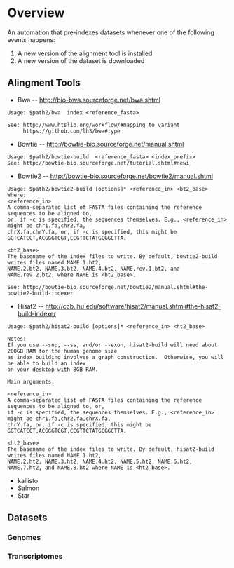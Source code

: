 # Overview

An automation that pre-indexes datasets whenever one of the following events happens:

1) A new version of the alignment tool is installed
2) A new version of the dataset is downloaded

## Alingment Tools
* Bwa  -- http://bio-bwa.sourceforge.net/bwa.shtml 
```
Usage: $path2/bwa  index <reference_fasta>

See: http://www.htslib.org/workflow/#mapping_to_variant
     https://github.com/lh3/bwa#type
```
* Bowtie -- http://bowtie-bio.sourceforge.net/manual.shtml
```
Usage: $path2/bowtie-build  <reference_fasta> <index_prefix>
See: http://bowtie-bio.sourceforge.net/tutorial.shtml#newi
```
* Bowtie2 -- http://bowtie-bio.sourceforge.net/bowtie2/manual.shtml
```
Usage: $path2/bowtie2-build [options]* <reference_in> <bt2_base>
Where:
<reference_in>
A comma-separated list of FASTA files containing the reference sequences to be aligned to,
or, if -c is specified, the sequences themselves. E.g., <reference_in> might be chr1.fa,chr2.fa,
chrX.fa,chrY.fa, or, if -c is specified, this might be GGTCATCCT,ACGGGTCGT,CCGTTCTATGCGGCTTA.

<bt2_base>
The basename of the index files to write. By default, bowtie2-build writes files named NAME.1.bt2,
NAME.2.bt2, NAME.3.bt2, NAME.4.bt2, NAME.rev.1.bt2, and NAME.rev.2.bt2, where NAME is <bt2_base>.

See: http://bowtie-bio.sourceforge.net/bowtie2/manual.shtml#the-bowtie2-build-indexer
```

* Hisat2  -- http://ccb.jhu.edu/software/hisat2/manual.shtml#the-hisat2-build-indexer
```
Usage: $path2/hisat2-build [options]* <reference_in> <ht2_base>

Notes:
If you use --snp, --ss, and/or --exon, hisat2-build will need about 200GB RAM for the human genome size 
as index building involves a graph construction.  Otherwise, you will be able to build an index 
on your desktop with 8GB RAM.

Main arguments:

<reference_in>
A comma-separated list of FASTA files containing the reference sequences to be aligned to, or, 
if -c is specified, the sequences themselves. E.g., <reference_in> might be chr1.fa,chr2.fa,chrX.fa,
chrY.fa, or, if -c is specified, this might be GGTCATCCT,ACGGGTCGT,CCGTTCTATGCGGCTTA.

<ht2_base>
The basename of the index files to write. By default, hisat2-build writes files named NAME.1.ht2, 
NAME.2.ht2, NAME.3.ht2, NAME.4.ht2, NAME.5.ht2, NAME.6.ht2, NAME.7.ht2, and NAME.8.ht2 where NAME is <ht2_base>.
```
* kallisto
* Salmon
* Star

## Datasets
### Genomes
### Transcriptomes
